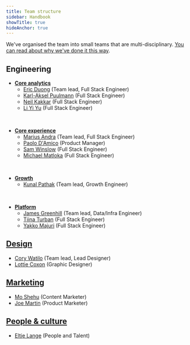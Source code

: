 ```yaml
---
title: Team structure
sidebar: Handbook
showTitle: true
hideAnchor: true
---
```


We've organised the team into small teams that are multi-disciplinary. [You can read about why we've done it this way](/handbook/people/team-structure/why-small-teams).

## Engineering

- **[Core analytics](core-analytics)**
    - [Eric Duong](/handbook/people/team#eric-duong-software-engineer) (Team lead, Full Stack Engineer)
    - [Karl-Aksel Puulmann](/handbook/people/team#karlaksel-puulmann-software-engineer) (Full Stack Engineer)
    - [Neil Kakkar](/handbook/people/team#neil-kakkar-software-engineer) (Full Stack Engineer)
    - [Li Yi Yu](/handbook/people/team#li-yi-yu-full-stack-engineer) (Full Stack Engineer)

<br />

- **[Core experience](user-experience)**
    - [Marius Andra](/handbook/people/team#marius-andra-software-engineer) (Team lead, Full Stack Engineer)
    - [Paolo D'Amico](/handbook/people/team#paolo-damico-product-team) (Product Manager)
    - [Sam Winslow](/handbook/people/team#sam-winslow-full-stack-engineer) (Full Stack Engineer)
    - [Michael Matloka](/handbook/people/team#michael-matloka-software-engineer) (Full Stack Engineer)

<br />

- **[Growth](growth-engineering)**
    - [Kunal Pathak](/handbook/people/team#kunal-pathak-growth-engineer) (Team lead, Growth Engineer)

<br />

- **[Platform](platform)**
    - [James Greenhill](/handbook/people/team#james-greenhill-software-engineer) (Team lead, Data/Infra Engineer)
    - [Tiina Turban](/handbook/people/team#tiina-turban-software-engineer) (Full Stack Engineer)
    - [Yakko Majuri](/handbook/people/team#yakko-majuri-software-engineer) (Full Stack Engineer)

## [Design](design)

- [Cory Watilo](/handbook/people/team#cory-watilo-lead-designer) (Team lead, Lead Designer)
- [Lottie Coxon](/handbook/people/team#lottie-coxon-graphic-designer) (Graphic Designer)

## [Marketing](marketing)

- [Mo Shehu](/handbook/people/team#mo-shehu-content-marketer) (Content Marketer)
- [Joe Martin](/handbook/people/team#joe-martin-product-marketer) (Product Marketer)

## [People & culture](people)

- [Eltje Lange](/handbook/people/team#eltje-lange-people-and-talent) (People and Talent)
